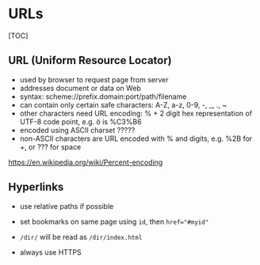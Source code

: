 # URLs

[TOC]

<!-- ToDo: finish -->

## URL (Uniform Resource Locator)

- used by browser to request page from server
- addresses document or data on Web
- syntax: scheme://prefix.domain:port/path/filename
- can contain only certain safe characters: A-Z, a-z, 0-9, -, _, ., ~
- other characters need URL encoding: % + 2 digit hex representation of UTF-8 code point, e.g. ö is %C3%B6
- encoded using ASCII charset ?????
- non-ASCII characters are URL encoded with % and digits, e.g. %2B for +, or ??? for space

https://en.wikipedia.org/wiki/Percent-encoding

## Hyperlinks

- use relative paths if possible
- set bookmarks on same page using `id`, then `href="#myid"`
- `/dir/` will be read as `/dir/index.html`

- always use HTTPS